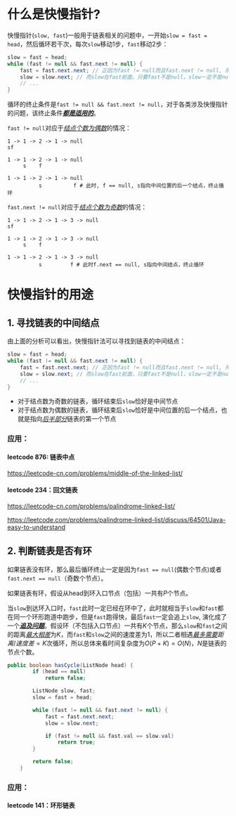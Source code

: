 # 什么是快慢指针?

快慢指针(`slow, fast`)一般用于链表相关的问题中，一开始`slow = fast = head`，然后循环若干次，每次`slow`移动1步，`fast`移动2步：
```java
slow = fast = head;
while (fast != null && fast.next != null) {
    fast = fast.next.next; // 正因为fast != null而且fast.next != null, 所以才能有fast = fast.next.next
    slow = slow.next; // 而slow在fast前面，只要fast不是null，slow一定不是null，所以循环条件中无需判断slow
    // ...
}
```
循环的终止条件是`fast != null && fast.next != null`，对于各类涉及快慢指针的问题，该终止条件<u>***都是适用的***</u>。

`fast != null`对应于<u>*结点个数为偶数*</u>的情况：

```
1 -> 1 -> 2 -> 1 -> null 
sf
```

```
1 -> 1 -> 2 -> 1 -> null 
	 s    f    
```

```
1 -> 1 -> 2 -> 1 -> null 
	      s          f # 此时, f == null, s指向中间位置的后一个结点，终止循环
```

`fast.next != null`对应于<u>*结点个数为奇数*</u>的情况：

```
1 -> 1 -> 2 -> 1 -> 3 -> null 
sf
```

```
1 -> 1 -> 2 -> 1 -> 3 -> null 
     s    f
```

```
1 -> 1 -> 2 -> 1 -> 3 -> null 
          s         f # 此时f.next == null, s指向中间结点，终止循环
```


# 快慢指针的用途

## 1. 寻找链表的中间结点

由上面的分析可以看出，快慢指针法可以寻找到链表的中间结点：

```java
slow = fast = head;
while (fast != null && fast.next != null) {
    fast = fast.next.next; // 正因为fast != null而且fast.next != null, 所以才能有fast = fast.next.next
    slow = slow.next; // 而slow在fast前面，只要fast不是null，slow一定不是null，所以循环条件中无需判断slow
    // ...
}
```

- 对于结点数为奇数的链表，循环结束后`slow`恰好是中间节点
- 对于结点数为偶数的链表，循环结束后`slow`恰好是中间位置的后一个结点，也就是指向<u>*后半部分*</u>链表的第一个节点

### 应用：

#### leetcode 876: 链表中点

https://leetcode-cn.com/problems/middle-of-the-linked-list/

#### leetcode 234：回文链表

https://leetcode-cn.com/problems/palindrome-linked-list/

https://leetcode.com/problems/palindrome-linked-list/discuss/64501/Java-easy-to-understand

## 2. 判断链表是否有环

如果链表没有环，那么最后循环终止一定是因为`fast == null`(偶数个节点)或者`fast.next == null`（奇数个节点）。

如果链表有环，假设从head到环入口节点（包括）一共有$P$个节点。

当`slow`到达环入口时，`fast`此时一定已经在环中了，此时就相当于`slow`和`fast`都在同一个环形跑道中跑步，但是`fast`跑得快，最后`fast`一定会追上`slow`, 演化成了一个<u>***追及问题***</u>。假设环（不包括入口节点）一共有$K$个节点，那么`slow`和`fast`之间的距离<u>*最大相差*</u>为$K$，而`fast`和`slow`之间的速度差为$1$，所以二者相遇<u>*最多需要*</u>$距离/速度差 = K$次循环，所以总体来看时间复杂度为$O(P + K) = O(N)$，$N$是链表的节点个数。

```java
public boolean hasCycle(ListNode head) {
        if (head == null)
            return false;

        ListNode slow, fast;
        slow = fast = head;

        while (fast != null && fast.next != null) {
            fast = fast.next.next;
            slow = slow.next;

            if (fast != null && fast.val == slow.val)
                return true;
        }

        return false;
    }
```



### 应用：

#### leetcode 141：环形链表